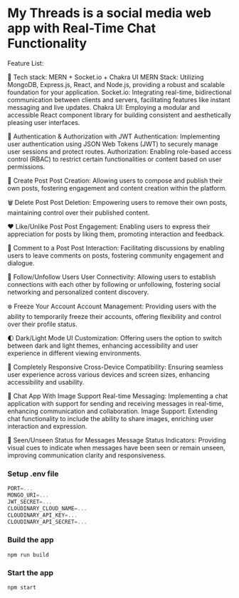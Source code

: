 # My Threads is a social media web app with Real-Time Chat Functionality

Feature List:

🌟 Tech stack: MERN + Socket.io + Chakra UI
MERN Stack: Utilizing MongoDB, Express.js, React, and Node.js, providing a robust and scalable foundation for your application.
Socket.io: Integrating real-time, bidirectional communication between clients and servers, facilitating features like instant messaging and live updates.
Chakra UI: Employing a modular and accessible React component library for building consistent and aesthetically pleasing user interfaces.

🎃 Authentication & Authorization with JWT
Authentication: Implementing user authentication using JSON Web Tokens (JWT) to securely manage user sessions and protect routes.
Authorization: Enabling role-based access control (RBAC) to restrict certain functionalities or content based on user permissions.

📝 Create Post
Post Creation: Allowing users to compose and publish their own posts, fostering engagement and content creation within the platform.

🗑️ Delete Post
Post Deletion: Empowering users to remove their own posts, maintaining control over their published content.

❤️ Like/Unlike Post
Post Engagement: Enabling users to express their appreciation for posts by liking them, promoting interaction and feedback.

💬 Comment to a Post
Post Interaction: Facilitating discussions by enabling users to leave comments on posts, fostering community engagement and dialogue.

👥 Follow/Unfollow Users
User Connectivity: Allowing users to establish connections with each other by following or unfollowing, fostering social networking and personalized content discovery.

❄️ Freeze Your Account
Account Management: Providing users with the ability to temporarily freeze their accounts, offering flexibility and control over their profile status.

🌓 Dark/Light Mode
UI Customization: Offering users the option to switch between dark and light themes, enhancing accessibility and user experience in different viewing environments.

📱 Completely Responsive
Cross-Device Compatibility: Ensuring seamless user experience across various devices and screen sizes, enhancing accessibility and usability.

💬 Chat App With Image Support
Real-time Messaging: Implementing a chat application with support for sending and receiving messages in real-time, enhancing communication and collaboration.
Image Support: Extending chat functionality to include the ability to share images, enriching user interaction and expression.

👀 Seen/Unseen Status for Messages
Message Status Indicators: Providing visual cues to indicate when messages have been seen or remain unseen, improving communication clarity and responsiveness.

### Setup .env file

```js
PORT=...
MONGO_URI=...
JWT_SECRET=...
CLOUDINARY_CLOUD_NAME=...
CLOUDINARY_API_KEY=...
CLOUDINARY_API_SECRET=...
```

### Build the app

```shell
npm run build
```

### Start the app

```shell
npm start
```
